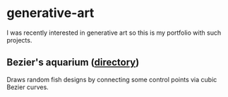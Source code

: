 # generative-art

I was recently interested in generative art so this is my portfolio with such projects.

## Bezier's aquarium ([directory](https://github.com/0xLeo/generative-art/tree/master/beziers_aquarium))
Draws random fish designs by connecting some control points via cubic Bezier curves.

